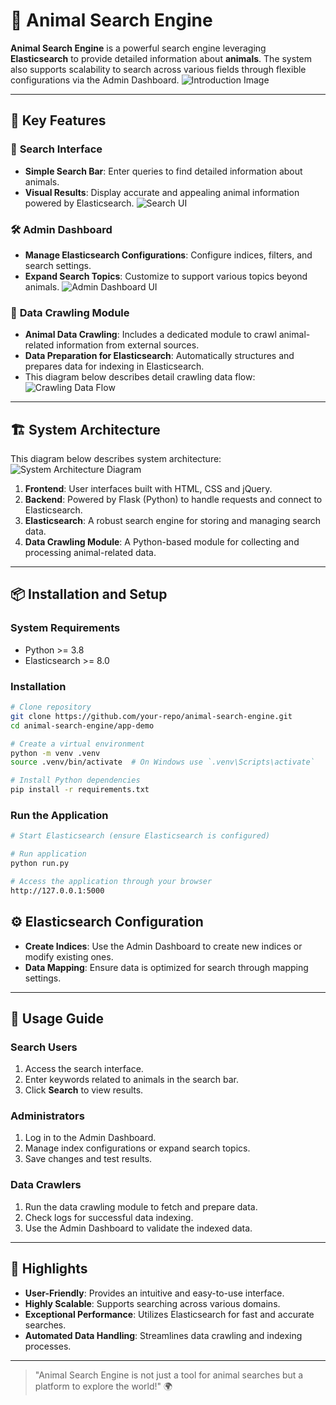 # 🐾 Animal Search Engine

**Animal Search Engine** is a powerful search engine leveraging **Elasticsearch** to provide detailed information about **animals**. The system also supports scalability to search across various fields through flexible configurations via the Admin Dashboard.
![Introduction Image](./docs/intro.png)

---

## 🚀 Key Features

### 🔎 **Search Interface**
- **Simple Search Bar**: Enter queries to find detailed information about animals.
- **Visual Results**: Display accurate and appealing animal information powered by Elasticsearch.
![Search UI](./docs/search-UI.png)

### 🛠️ **Admin Dashboard**
- **Manage Elasticsearch Configurations**: Configure indices, filters, and search settings.
- **Expand Search Topics**: Customize to support various topics beyond animals.
![Admin Dashboard UI](./docs/admin-dashboard-UI.png)

### 🐾 **Data Crawling Module**
- **Animal Data Crawling**: Includes a dedicated module to crawl animal-related information from external sources.
- **Data Preparation for Elasticsearch**: Automatically structures and prepares data for indexing in Elasticsearch.
- This diagram below describes detail crawling data flow:
![Crawling Data Flow](./docs/crawl-data-flow.png)
---

## 🏗️ System Architecture
This diagram below describes system architecture:
![System Architecture Diagram](./docs/workflow.png)

1. **Frontend**: User interfaces built with HTML, CSS and jQuery.
2. **Backend**: Powered by Flask (Python) to handle requests and connect to Elasticsearch.
3. **Elasticsearch**: A robust search engine for storing and managing search data.
4. **Data Crawling Module**: A Python-based module for collecting and processing animal-related data.

---

## 📦 Installation and Setup

### System Requirements
- Python >= 3.8
- Elasticsearch >= 8.0

### Installation
```bash
# Clone repository
git clone https://github.com/your-repo/animal-search-engine.git
cd animal-search-engine/app-demo

# Create a virtual environment
python -m venv .venv
source .venv/bin/activate  # On Windows use `.venv\Scripts\activate`

# Install Python dependencies
pip install -r requirements.txt
```

### Run the Application
```bash
# Start Elasticsearch (ensure Elasticsearch is configured)

# Run application
python run.py

# Access the application through your browser
http://127.0.0.1:5000
```

## ⚙️ Elasticsearch Configuration

- **Create Indices**: Use the Admin Dashboard to create new indices or modify existing ones.
- **Data Mapping**: Ensure data is optimized for search through mapping settings.

---

## 📖 Usage Guide

### Search Users
1. Access the search interface.
2. Enter keywords related to animals in the search bar.
3. Click **Search** to view results.

### Administrators
1. Log in to the Admin Dashboard.
2. Manage index configurations or expand search topics.
3. Save changes and test results.

### Data Crawlers
1. Run the data crawling module to fetch and prepare data.
2. Check logs for successful data indexing.
3. Use the Admin Dashboard to validate the indexed data.

---

## 🌟 Highlights
- **User-Friendly**: Provides an intuitive and easy-to-use interface.
- **Highly Scalable**: Supports searching across various domains.
- **Exceptional Performance**: Utilizes Elasticsearch for fast and accurate searches.
- **Automated Data Handling**: Streamlines data crawling and indexing processes.

---

> "Animal Search Engine is not just a tool for animal searches but a platform to explore the world!" 🌍